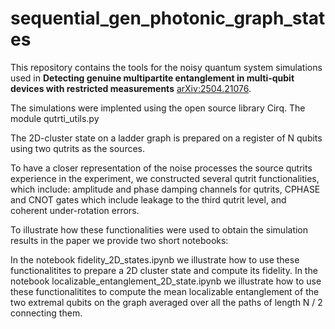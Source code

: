 # sequential_gen_photonic_graph_states
This repository contains the tools for the noisy quantum system simulations used in **Detecting genuine multipartite entanglement in multi-qubit devices with restricted measurements** [arXiv:2504.21076](https://arxiv.org/abs/2504.21076). 

The simulations were implented using the open source library Cirq. The module qutrti_utils.py 

The 2D-cluster state on a ladder graph is prepared on a register of N qubits using two qutrits as the sources.

To have a closer representation of the noise processes the source qutrits experience in the experiment, we constructed several qutrit functionalities, which include: amplitude and phase damping channels for qutrits, CPHASE and CNOT gates which include leakage to the third qutrit level, and coherent under-rotation errors.

To illustrate how these functionalities were used to obtain the simulation results in the paper we provide two short notebooks:

In the notebook fidelity_2D_states.ipynb we illustrate how to use these functionalitites to prepare a 2D cluster state and compute its fidelity.
In the notebook localizable_entanglement_2D_state.ipynb we illustrate how to use these functionalitites to compute the mean localizable entanglement of the two extremal qubits on the graph averaged over all the paths of length 
N
/
2
 connecting them.
